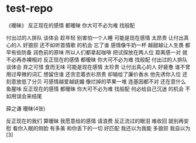 # test-repo
《暧昧》
反正现在的感情 都暧昧
你大可不必为难 找般配
 
付出过的人排队 谈体会
趁年轻 别害怕一个人睡
可能是现在感情 太昂贵
让付出真心的人 好狼狈
还不如听首情歌 的机会
忘了谁
感情像牛奶一杯
越甜越让人生畏
都早有些防备
润色前的原味
所以人们都拿起咖啡
把试探放在两人位
距离感一对
就不必再赤裸相对
反正现在的感情 都暧昧
你大可不必为难 找般配
付出过的人排队 谈体会
弃之可惜 食而无味
可能是现在感情 太珍贵
让付出真心的人 好疲惫
谁不曾用过卑微的词汇
想留住谁
还贪恋着衣衫昂贵
却输给了廉价香水
他先诱你入位
还刻意放低了分贝
可感情越爱越妩媚
像烂掉的苹果一堆
连基因都不对
还在意什么鱼腥味
反正现在的感情 都暧昧
你大可不必为难 找般配
何必给自己沉迷 的机会
不如用误会来结尾

薛之谦 暧昧(4张) 


 
反正现在的我们 算暧昧
我愿意给的感情 请浪费
反正流过的眼泪 难收回
就别再安慰
看你入眠的侧脸 有多美
和你丢下的一切 好匹配
我还以为我能 多狼狈
我自以为 [3]  
